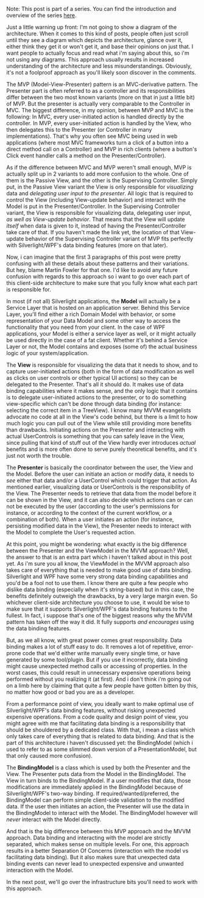Note: This post is part of a series. You can find the introduction and overview of the series <a href="http://davybrion.com/blog/2010/08/mvp-in-silverlightwpf-series">here</a>.

Just a little warning up front: I'm not going to show a diagram of the architecture.  When it comes to this kind of posts, people often just scroll until they see a diagram which depicts the architecture, glance over it, either think they get it or won't get it, and base their opinions on just that.  I want people to actually focus and read what i'm saying about this, so i'm not using any diagrams.  This approach usually results in increased understanding of the architecture and less misunderstandings.  Obviously, it's not a foolproof approach as you'll likely soon discover in the comments.

The MVP (Model-View-Presenter) pattern is an MVC-derivative pattern.  The Presenter part is often referred to as a controller and its responsibilities differ between the two most known variants (more on that in just a little bit) of MVP.  But the presenter is actually very comparable to the Controller in MVC.  The biggest difference, in my opinion, between MVP and MVC is the following: In MVC, every user-initiated action is handled directly by the controller.  In MVP, every user-initiated action is handled by the View, who then delegates this to the Presenter (or Controller in many implementations).  That's why you often see MVC being used in web applications (where most MVC frameworks turn a click of a button into a direct method call on a Controller) and MVP in rich clients (where a button's Click event handler calls a method on the Presenter/Controller).  

As if the difference between MVC and MVP weren't small enough, MVP is actually split up in 2 variants to add more confusion to the whole.  One of them is the Passive View, and the other is the Supervising Controller.  Simply put, in the Passive View variant the View is only responsible for <em>visualizing</em> data and <em>delegating user input to the presenter</em>.  All logic that is required to control the View (including View-update behavior) and interact with the Model is put in the Presenter/Controller.  In the Supervising Controller variant, the View is responsible for visualizing data, delegating user input, <em>as well as View-update behavior</em>.  That means that the View will update <em>itself</em> when data is given to it, instead of having the Presenter/Controller take care of that.  If you haven't made the link yet, the location of that View-update behavior of the Supervising Controller variant of MVP fits perfectly with Silverlight/WPF's data binding features (more on that later).

Now, i can imagine that the first 3 paragraphs of this post were pretty confusing with all these details about these patterns and their variations.  But hey, blame Martin Fowler for that one.  I'd like to avoid any future confusion with regards to this approach so i want to go over each part of this client-side architecture to make sure that you fully know what each part is responsible for.

In most (if not all) Silverlight applications, the <strong>Model</strong> will actually be a Service Layer that is hosted on an application server.  Behind this Service Layer, you'll find either a rich Domain Model with behavior, or some representation of your Data Model and some other way to access the functionality that you need from your client.  In the case of WPF applications, your Model is either a service layer as well, or it might actually be used directly in the case of a fat client.  Whether it's behind a Service Layer or not, the Model contains and exposes (some of) the actual business logic of your system/application.

The <strong>View</strong> is responsible for visualizing the data that it needs to show, and to capture user-initiated actions (both in the form of data modification as well as clicks on user controls or other typical UI actions) so they can be delegated to the Presenter.  That's all it should do.  It makes use of data binding capabilities where it makes sense, and the only logic that it contains is to delegate user-initiated actions to the presenter, or to do something view-specific which can't be done through data binding (for instance: selecting the correct item in a TreeView).  I know many MVVM evangelists advocate no code at all in the View's code behind, but there is a limit to how much logic you can pull out of the View while still providing more benefits than drawbacks.  Initiating actions on the Presenter and interacting with actual UserControls is something that you can safely leave in the View, since pulling that kind of stuff out of the View hardly ever introduces <em>actual</em> benefits and is more often done to serve purely theoretical benefits, and it's just not worth the trouble.

The <strong>Presenter</strong> is basically the coordinator between the user, the View and the Model.  Before the user can initiate an action or modify data, it needs to <em>see</em> either that data and/or a UserControl which could trigger that action.  As mentioned earlier, visualizing data or UserControls is the responsibility of the View.  The Presenter needs to retrieve that data from the model before it can be shown in the View, and it can also decide which actions can or can not be executed by the user (according to the user's permissions for instance, or according to the context of the current workflow, or a combination of both).  When a user initiates an action (for instance, persisting modified data in the View), the Presenter needs to interact with the Model to complete the User's requested action.  

At this point, you might be wondering: what exactly is the big difference between the Presenter and the ViewModel in the MVVM approach? Well, the answer to that is an extra part which i haven't talked about in this post yet.  As i'm sure you all know, the ViewModel in the MVVM approach also takes care of everything that is needed to make good use of data binding.  Silverlight and WPF have some very strong data binding capabilities and you'd be a fool not to use them. I know there are quite a few people who dislike data binding (especially when it's string-based) but in this case, the benefits definitely outweigh the drawbacks, by a very large margin even.  So whichever client-side architecture you choose to use, it would be wise to make sure that it supports Silverlight/WPF's data binding features to the fullest.  In fact, i suppose that's one of the biggest reasons why the MVVM pattern has taken off the way it did.  It fully supports <em>and encourages</em> using the data binding features.

But, as we all know, with great power comes great responsibility. Data binding makes a lot of stuff easy to do.  It removes a lot of repetitive, error-prone code that we'd either write manually every single time, or have generated by some tool/plugin.  But if you use it incorrectly, data binding might cause unexpected method calls or accessing of properties.  In the worst cases, this could result in unnecessary expensive operations being performed without you realizing it (at first).  And i don't think i'm going out on a limb here by claiming that quite a few people have gotten bitten by this, no matter how good or bad you are as a developer. 

From a performance point of view, you ideally want to make optimal use of Silverlight/WPF's data binding features, without risking unexpected expensive operations.  From a code quality and design point of view, you might agree with me that facilitating data binding is a responsibility that should be shouldered by a dedicated class.  With that, i mean a class which only takes care of everything that is related to data binding.  And that is the part of this architecture i haven't discussed yet: the BindingModel (which i used to refer to as some slimmed down version of a PresentationModel, but that only caused more confusion).

The <strong>BindingModel</strong> is a class which is used by both the Presenter and the View.  The Presenter puts data from the Model in the BindingModel.  The View in turn binds to the BindingModel.  If a user modifies that data, those modifications are immediately applied in the BindingModel because of Silverlight/WPF's two-way binding.  If required/wanted/preferred, the BindingModel can perform simple client-side validation to the modified data.  If the user then initiates an action, the Presenter will use the data in the BindingModel to interact with the Model.  The BindingModel however will <em>never</em> interact with the Model directly.  

And that is the big difference between this MVP approach and the MVVM approach.  Data binding and interacting with the model are strictly separated, which makes sense on multiple levels.  For one, this approach results in a better Separation Of Concerns (interaction with the model vs facilitating data binding).  But it also makes sure that unexpected data binding events can never lead to unexpected expensive and unwanted interaction with the Model.

In the next post, we'll go over the infrastructure bits you'll need to work with this approach.